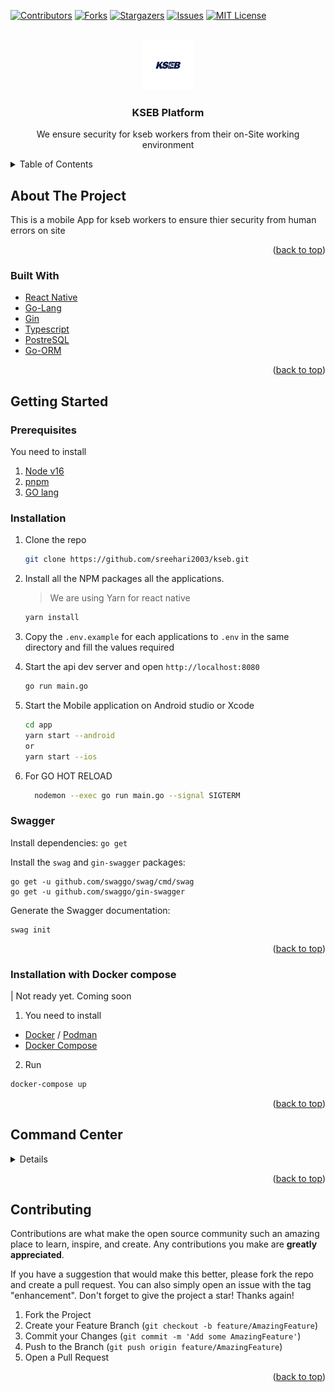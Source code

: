[![Contributors][contributors-shield]][contributors-url]
[![Forks][forks-shield]][forks-url]
[![Stargazers][stars-shield]][stars-url]
[![Issues][issues-shield]][issues-url]
[![MIT License][license-shield]][license-url]

<!-- PROJECT LOGO -->
<br />
<div align="center">
  <a href="#link">
    <img src="app\assets\kseb_logo.png" alt="Logo" width="80" height="80">
  </a>

  <h3 align="center">KSEB Platform</h3>

  <p align="center">
    We ensure security for kseb workers from their on-Site working environment 
    <br />
  </p>
</div>

<!-- TABLE OF CONTENTS -->
<details>
  <summary>Table of Contents</summary>
  <ol>
    <li>
      <a href="#about-the-project">About The Project</a>
      <ul>
        <li><a href="#built-with">Built With</a></li>
      </ul>
    </li>
    <li>
      <a href="#getting-started">Getting Started</a>
      <ul>
        <li><a href="#prerequisites">Prerequisites</a></li>
        <li><a href="#installation">Installation</a></li>
      </ul>
    </li>
  </ol>
</details>

<!-- ABOUT THE PROJECT -->

## About The Project

This is a mobile App for kseb workers to ensure thier security from human errors on site

<p align="right">(<a href="#top">back to top</a>)</p>

### Built With

- [React Native ](https://expo.dev/)
- [Go-Lang](https://go.dev/)
- [Gin](https://gin-gonic.com/)
- [Typescript](https://www.typescriptlang.org/)
- [PostreSQL](https://www.postgresql.org/)
- [Go-ORM](https://gorm.io/)

<p align="right">(<a href="#top">back to top</a>)</p>

<!-- GETTING STARTED -->

## Getting Started

### Prerequisites

You need to install

1. [Node v16](https://nodejs.org/en/)
2. [pnpm](https://pnpm.io/)
3. [GO lang](https://go.dev/)

### Installation

1. Clone the repo

   ```sh
   git clone https://github.com/sreehari2003/kseb.git
   ```

2. Install all the NPM packages all the applications.

   > We are using Yarn for react native

   ```sh
   yarn install
   ```

3. Copy the `.env.example` for each applications to `.env` in the same directory and fill the values required

4. Start the api dev server and open `http://localhost:8080`

   ```sh
   go run main.go
   ```

5. Start the Mobile application on Android studio or Xcode

   ```sh
   cd app
   yarn start --android
   or
   yarn start --ios
   ```

6. For GO HOT RELOAD

   ```sh
     nodemon --exec go run main.go --signal SIGTERM
   ```

### Swagger

Install dependencies:
`go get`

Install the `swag` and `gin-swagger` packages:

```
go get -u github.com/swaggo/swag/cmd/swag
go get -u github.com/swaggo/gin-swagger
```

Generate the Swagger documentation:

```
swag init
```

<p align="right">(<a href="#top">back to top</a>)</p>

### Installation with Docker compose

| Not ready yet. Coming soon

1. You need to install

- [Docker](https://www.docker.com/) / [Podman](https://podman.io/)
- [Docker Compose](https://docs.docker.com/compose/)

2. Run

```sh
docker-compose up
```

<p align="right">(<a href="#top">back to top</a>)</p>

## Command Center

<details>

  <!-- <summary>
  All the commands for applications can be executed from the root directory using PNPM Workspace and Turborepo.
  </summary> -->

### Misc Commands

1. Run lint

   ```sh
     yarn lint
   ```

2. Run lint with autofixable fixes

   ```sh
     pnpm lint-fix
   ```

</details>

<p align="right">(<a href="#top">back to top</a>)</p>

## Contributing

Contributions are what make the open source community such an amazing place to learn, inspire, and create. Any contributions you make are **greatly appreciated**.

If you have a suggestion that would make this better, please fork the repo and create a pull request. You can also simply open an issue with the tag "enhancement".
Don't forget to give the project a star! Thanks again!

1. Fork the Project
2. Create your Feature Branch (`git checkout -b feature/AmazingFeature`)
3. Commit your Changes (`git commit -m 'Add some AmazingFeature'`)
4. Push to the Branch (`git push origin feature/AmazingFeature`)
5. Open a Pull Request

<p align="right">(<a href="#top">back to top</a>)</p>

[contributors-shield]: https://img.shields.io/github/contributors/sreehari2003/kseb.svg?style=for-the-badge
[contributors-url]: https://github.com/sreehari2003/kseb/graphs/contributors
[forks-shield]: https://img.shields.io/github/forks/sreehari2003/kseb.svg?style=for-the-badge
[forks-url]: https://github.com/sreehari2003/kseb/network/members
[stars-shield]: https://img.shields.io/github/stars/sreehari2003/kseb.svg?style=for-the-badge
[stars-url]: https://github.com/sreehari2003/kseb/stargazers
[issues-shield]: https://img.shields.io/github/issues/sreehari2003/kseb.svg?style=for-the-badge
[issues-url]: https://github.com/sreehari2003/kseb/issues
[license-shield]: https://img.shields.io/github/license/sreehari2003/kseb.svg?style=for-the-badge
[license-url]: https://github.com/sreehari2003/kseb/blob/main/LICENCE
